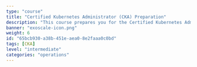 ```yaml
---
type: "course"
title: "Certified Kubernetes Administrator (CKA) Preparation"
description: "This course prepares you for the Certified Kubernetes Administrator (CKA) exam, covering essential topics such as cluster architecture, installation, configuration, and troubleshooting."
banner: "exoscale-icon.png"
weight: 6
id: "65bcb930-a38b-451e-aea0-8e2faaa0c0bd"
tags: [CKA]
level: "intermediate"
categories: "operations"
---
```

